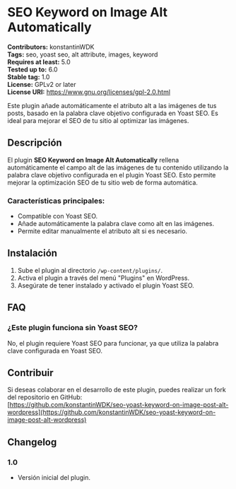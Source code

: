 # SEO Keyword on Image Alt Automatically

**Contributors:** konstantinWDK  
**Tags:** seo, yoast seo, alt attribute, images, keyword  
**Requires at least:** 5.0  
**Tested up to:** 6.0  
**Stable tag:** 1.0  
**License:** GPLv2 or later  
**License URI:** https://www.gnu.org/licenses/gpl-2.0.html  

Este plugin añade automáticamente el atributo alt a las imágenes de tus posts, basado en la palabra clave objetivo configurada en Yoast SEO. Es ideal para mejorar el SEO de tu sitio al optimizar las imágenes.

## Descripción

El plugin **SEO Keyword on Image Alt Automatically** rellena automáticamente el campo alt de las imágenes de tu contenido utilizando la palabra clave objetivo configurada en el plugin Yoast SEO. Esto permite mejorar la optimización SEO de tu sitio web de forma automática.

### Características principales:

- Compatible con Yoast SEO.
- Añade automáticamente la palabra clave como alt en las imágenes.
- Permite editar manualmente el atributo alt si es necesario.

## Instalación

1. Sube el plugin al directorio `/wp-content/plugins/`.
2. Activa el plugin a través del menú "Plugins" en WordPress.
3. Asegúrate de tener instalado y activado el plugin Yoast SEO.

## FAQ

### ¿Este plugin funciona sin Yoast SEO?

No, el plugin requiere Yoast SEO para funcionar, ya que utiliza la palabra clave configurada en Yoast SEO.

## Contribuir

Si deseas colaborar en el desarrollo de este plugin, puedes realizar un fork del repositorio en GitHub:  
[https://github.com/konstantinWDK/seo-yoast-keyword-on-image-post-alt-wordpress](https://github.com/konstantinWDK/seo-yoast-keyword-on-image-post-alt-wordpress)

## Changelog

### 1.0
- Versión inicial del plugin.
